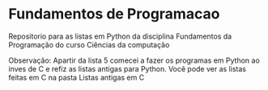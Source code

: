 # Fundamentos de Programacao
 Repositorio para as listas em Python da disciplina Fundamentos da Programação do curso Ciências da computação

Observação:
Apartir da lista 5 comecei a fazer os programas em Python ao inves de C e refiz as listas antigas para Python.
Você pode ver as listas feitas em C na pasta Listas antigas em C
